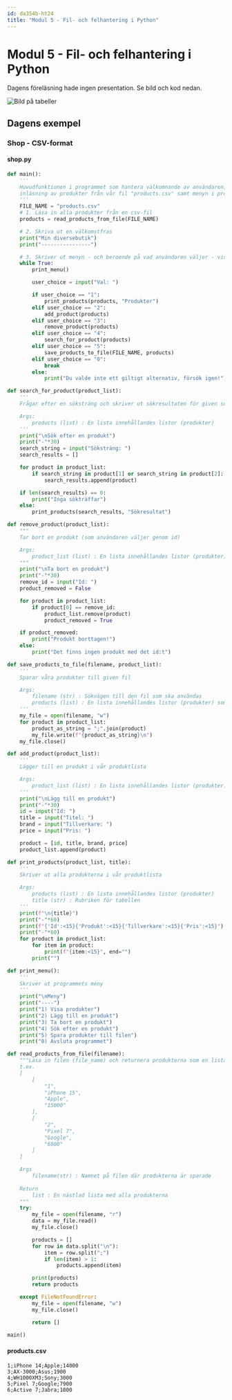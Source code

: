 ```yaml
---
id: da354b-ht24
title: "Modul 5 - Fil- och felhantering i Python"
---
```


# Modul 5 - Fil- och felhantering i Python

Dagens föreläsning hade ingen presentation. Se bild och kod nedan.

![Bild på tabeller](https://lh3.googleusercontent.com/pw/ADCreHeHNyWwP4uig9-XJ30WvVm4J4H_YedopfRUxoyFU1USDwSKmeo_NmFi07POjfEpa5mIxRl5YmniudhYjh21m-46WG434SusqZOBe2ATlCwAzQ3xlydXNc778YsnWC9GQ-_DnuqM0uNxFWqumPrRJnMWE-KFyUhLQBQ-eLEz6ZTR_kbqNekMK9S6AalTrFMjVEXb55PUtFQTMEhgAC8wigYAqHNK_-cS8oVYRD4TzopNle5LQH7JvWXahUPxUiTV3Pk8YAQR-P-bLBGKxA0FBSkY6BtoFY3nvui8f0mI2Mb1Bm6UGfi8PnjdwxDp_6avJNWwdPiN1-dp6fRu7NCMKdB221sZSlwadiUWi-EHvw3eObfOKm9smpW7KnL6_CW_Y6DpdQdPxstCrNIrOWZD-9mZCQPDzAJPWsWr-x2UvmehkYbohNlSYurrKtg_rhVdED4R-nK595BJZXIvRKvi4xqq9KA16PWEiBElMtMBAMVpb7-PRo2UyvBeurw_B0AJWTvaA8hSTtu0j2cPonacxJt0KRyf4XazYecD3dMghDu6myeyqyAcjNKAtNKppQeQPZo3O5BILljMmhjpiRMbqqzsOpQ2c-N7-FF_aYtktzNnbtEsoFLNyldlE-y0hsZJUw729T5zlYw8JAs1kVmGK-hJVHSX1QgtdCFQN9N8I-N0utOE1pJ0c7IL0FB6eJ5IDeBhuXZa9G4XTeOKCwc2ABrMTJkFQn3wZPmv9Wa7QExL9IenfPekWlOVKoP-73Qnygfal50K-ODS9QHhAGoR22RdzD07BryNL3B_UtP6z6zzlkYAHUt-vn-VqX2qhCuP3BRS-Y0LtCVivxgJt0B2HxsOWWZYM4oXYYc0mmJMDgV1kBgAKTy3RSQa3280H9-AZZtdES992xJpOBOe4BF_L1rR6mvcrjNmZEw9qoLtmg=w1696-h955-s-no-gm?authuser=0)

<!--

**OBS - dagens tillfälle spelades inte in**, detta då det var mycket ritande på tavlan och det var svårt att spela in det på ett bra och pedagogiskt sätt. Istället lägger jag upp extratillfället från förra året, där vi går igenom samma principer som vi gjorde på plats idag.

Vill ni ha dagens exempelkod så hittar ni den [på denna länk](https://github.com/mau-webb/mau-webb.github.io/raw/master/resurser/da354b-ht24/5-fil-och-felhantering/files/extra-files.zip).

## Föreläsning - Extra

<div class="video-frame">
    <iframe width="560" height="315" src="https://www.youtube.com/embed/j0h_zr0ecos" frameborder="0" allow="accelerometer; autoplay; clipboard-write; encrypted-media; gyroscope; picture-in-picture" allowfullscreen></iframe>
</div>

---

![Bild på tabeller](../images/DA354A-tabell-produkter.png)

---

-->

## Dagens exempel

### Shop - CSV-format

#### shop.py

```python
def main():
    '''
    Huvudfunktionen i programmet som hantera välkomnande av användaren,
    inläsning av produkter från vår fil "products.csv" samt menyn i programmet.
    '''
    FILE_NAME = "products.csv"
    # 1. Läsa in alla produkter från en csv-fil
    products = read_products_from_file(FILE_NAME)

    # 2. Skriva ut en välkomstfras
    print("Min diversebutik")
    print("----------------")

    # 3. Skriver ut menyn - och beroende på vad användaren väljer - visar/lägger till/tar bort produkter (eller avslutar programmet)
    while True:
        print_menu()

        user_choice = input("Val: ")

        if user_choice == "1":
            print_products(products, "Produkter")
        elif user_choice == "2":
            add_product(products)
        elif user_choice == "3":
            remove_product(products)
        elif user_choice == "4":
            search_for_product(products)
        elif user_choice == "5":
            save_products_to_file(FILE_NAME, products)
        elif user_choice == "0":
            break
        else:
            print("Du valde inte ett giltigt alternativ, försök igen!")

def search_for_product(product_list):
    '''
    Frågar efter en söksträng och skriver ut sökresultaten för given söksträng

    Args:
        products (list) : En lista innehållandes listor (produkter)
    '''
    print("\nSök efter en produkt")
    print("-"*30)
    search_string = input("Söksträng: ")
    search_results = []

    for product in product_list:
        if search_string in product[1] or search_string in product[2]:
            search_results.append(product)

    if len(search_results) == 0:
        print("Inga sökträffar")
    else:
        print_products(search_results, "Sökresultat")

def remove_product(product_list):
    """
    Tar bort en produkt (som användaren väljer genom id)

    Args:
        product_list (list) : En lista innehållandes listor (produkter)
    """
    print("\nTa bort en produkt")
    print("-"*30)
    remove_id = input("Id: ")
    product_removed = False

    for product in product_list:
        if product[0] == remove_id:
            product_list.remove(product)
            product_removed = True

    if product_removed:
        print("Produkt borttagen!")
    else:
        print("Det finns ingen produkt med det id:t")

def save_products_to_file(filename, product_list):
    '''
    Sparar våra produkter till given fil

    Args:
        filename (str) : Sökvägen till den fil som ska användas
        products (list) : En lista innehållandes listor (produkter) som ska sparas
    '''
    my_file = open(filename, "w")
    for product in product_list:
        product_as_string = ";".join(product)
        my_file.write(f"{product_as_string}\n")
    my_file.close()

def add_product(product_list):
    '''
    Lägger till en produkt i vår produktlista

    Args:
        product_list (list) : En lista innehållandes listor (produkter)
    '''
    print("\nLägg till en produkt")
    print("-"*30)
    id = input("Id: ")
    title = input("Titel: ")
    brand = input("Tillverkare: ")
    price = input("Pris: ")

    product = [id, title, brand, price]
    product_list.append(product)

def print_products(product_list, title):
    '''
    Skriver ut alla produkterna i vår produktlista

    Args:
        products (list) : En lista innehållandes listor (produkter)
        title (str) : Rubriken för tabellen
    '''
    print(f"\n{title}")
    print("-"*60)
    print(f"{'Id':<15}{'Produkt':<15}{'Tillverkare':<15}{'Pris':<15}")
    print("-"*60)
    for product in product_list:
        for item in product:
            print(f"{item:<15}", end="")
        print("")

def print_menu():
    '''
    Skriver ut programmets meny
    '''
    print("\nMeny")
    print("----")
    print("1) Visa produkter")
    print("2) Lägg till en produkt")
    print("3) Ta bort en produkt")
    print("4) Sök efter en produkt")
    print("5) Spara produkter till filen")
    print("0) Avsluta programmet")

def read_products_from_file(filename):
    """Läsa in filen (file_name) och returnera produkterna som en lista:
    t.ex.
    [
        [
            "1",
            "iPhone 15",
            "Apple",
            "15000"
        ],
        [
            "2",
            "Pixel 7",
            "Google",
            "6900"
        ]
    ]

    Args
        filename(str) : Namnet på filen där produkterna är sparade
    
    Return
        list : En nästlad lista med alla produkterna
    """
    try:
        my_file = open(filename, "r")
        data = my_file.read()
        my_file.close()

        products = []
        for row in data.split("\n"):
            item = row.split(";")
            if len(item) > 1:
                products.append(item)

        print(products)
        return products

    except FileNotFoundError:
        my_file = open(filename, "w")
        my_file.close()

        return []
    
main()
```

#### products.csv

```
1;iPhone 14;Apple;14000
3;AX-3000;Asus;1900
4;WH1000XM3;Sony;3000
5;Pixel 7;Google;7900
6;Active 7;Jabra;1800

```

<!--
### Shop - JSON-format

#### shop.py

```python
def main():
    '''
    Huvudfunktionen i programmet som hantera välkomnande av användaren,
    inläsning av produkter från vår json-fil "products.json" samt menyn i programmet.
    '''
    # 1. Skriva ut en välkomstfras
    welcome()

    # 2. Läsa in alla produkter från en text-fil
    products = read_products_from_file("products.csv")

    # 3. Skriver ut menyn - och beroende på vad användaren väljer - visar/lägger till/tar bort produkter (eller avslutar programmet)
    while True:
        print_menu()
        user_choice = input("Ange val: ")

        if user_choice == "1":
            print_products(products)
        elif user_choice == "2":
            add_product(products)
        elif user_choice == "3":
            remove_product(products)
        elif user_choice == "4":
            save_products_to_file("products.csv",products)
        elif user_choice == "5":
            search_product(products)
        elif user_choice == "0":
            break
        else:
            print("Du valde inte ett giltigt alternativ, försök igen.")

def save_products_to_file(file_name, products):
    '''
    Sparar våra produkter till given fil

    Args:
        file_name (str) : Sökvägen till den fil som ska användas
        products (list) : En lista innehållandes listor (produkter) som ska sparas
    '''
    my_file = open(file_name, "w")
    my_file.write(json.dumps(products, indent=4))
    my_file.close()
    print("\nProdukterna är nu sparade i filen!")

def remove_product(products):
    """
    Tar bort en produkt (som användaren väljer genom id)

    Args:
        products (list) : En lista innehållandes listor (produkter)
    """
    print("\nTa bort en produkt")
    print("-------------------")
    product_id = input("Id: ")
    for product in products:
        if product[0] == product_id:
            products.remove(product)
            print("Produkten har tagit bort!")
            return

def add_product(products):
    '''
    Lägger till en produkt i vår produktlista

    Args:
        products (list) : En lista innehållandes listor (produkter)
    '''
    print("\nLägg till en produkt")
    print("-"*40)
    product_id = input("Ange id: ")
    product_name = input("Ange produkt: ")
    product_brand = input("Ange märke: ")
    product_price = input("Ange pris: ")
    
    products.append([
        product_id,
        product_name,
        product_brand,
        product_price
    ])

def search_product(products):
    '''
    Frågar efter en söksträng och skriver ut sökresultaten för given söksträng

    Args:
        products (list) : En lista innehållandes listor (produkter)
    '''
    print("\nSök efter en produkt")
    print("-------------------")
    product_name = input("Produktnamn: ")

    print("\nSökträffar:")
    for product in products:
        if product_name in product[1]:
            print(f"- {product[0]}: {product[1]} ({product[2]}) - {product[3]}")
    


def print_products(products):
    '''
    Skriver ut alla produkterna i vår produktlista

    Args:
        products (list) : En lista innehållandes listor (produkter)
    '''
    print("\nProdukter")
    print("{:<10}{:<10}{:<10}{:<10}".format("Id", "Produkt", "Märke", "Pris"))
    print("-"*40)
    for product in products:
        if len(product) == 4:
            for item in product:
                print(f"{item:<10}", end="")
            print("")
          

def print_menu():
    '''
    Skriver ut programmets meny
    '''
    print("\nMenu")
    print("-"*40)
    print("1) Skriv ut alla produkter")
    print("2) Lägg till en produkt")
    print("3) Ta bort en produkt")
    print("4) Spara produkterna till filen")
    print("5) Sök efter produkt")
    print("0) Avsluta")

def read_products_from_file(file_name):
    '''
    Läsa in filen (file_name) och returnera produkterna som en lista:
    t.ex.
    [
        [
            "1",
            "iPhone 14",
            "Apple",
            "14000"
        ],
        [
            "2",
            "Pixel 7",
            "Google",
            "7900"
        ]
    ]

    Args:
        file_name (str) : Namnet på filen vi vill öppna

    Return:
        list : En lista på produkterna (listor) som finns i filen
    '''
    try:
        my_file = open(file_name, "r")
        data = my_file.read()
        products = json.loads(data)

        return products
    except FileNotFoundError:
        my_file = open(file_name, "w")
        my_file.close()

        return []
    

def welcome():
    '''
    Skriver ut välkomstmeddelande
    '''
    print("-"*40)
    print("Antons teknikbutik")
    print("-"*40)

# Kör vårt program genom funktionen "main"
main()
```

#### products.json

```json
[
    [
        "1",
        "iPhone 14",
        "Apple",
        "14000"
    ],
    [
        "2",
        "Mini",
        "DAWOO",
        "13000"
    ],
    [
        "3",
        "AX-3000",
        "Asus",
        "1900"
    ],
    [
        "4",
        "WH1000XM3",
        "Sony",
        "3000"
    ]
]
```
-->